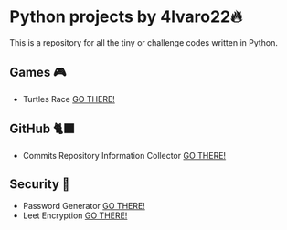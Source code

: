 # Python projects by 4lvaro22🔥
This is a repository for all the tiny or challenge codes written in Python.

## Games 🎮
- Turtles Race [GO THERE!](./Games/turtles-race/main.py)

## GitHub 🐈‍⬛
- Commits Repository Information Collector [GO THERE!](./Github/repository-commits-info/git-github.py)

## Security 🔐
- Password Generator [GO THERE!](./Security/Encryption/leet-encryption/leet-encryption-py)
- Leet Encryption [GO THERE!](./Security/Password/Generator/password-generator.py)

